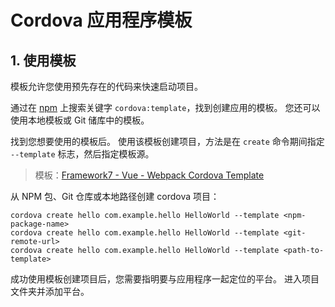 # Cordova 应用程序模板

## 1. 使用模板

模板允许您使用预先存在的代码来快速启动项目。

通过在 [npm](https://www.npmjs.com/search?q=cordova%3Atemplate) 上搜索关键字 `cordova:template`，找到创建应用的模板。 您还可以使用本地模板或 Git 储库中的模板。

找到您想要使用的模板后。 使用该模板创建项目，方法是在 `create` 命令期间指定 `--template` 标志，然后指定模板源。

>模板：[Framework7 - Vue - Webpack Cordova Template](https://www.npmjs.com/package/cordova-template-framework7-vue-webpack)

从 NPM 包、Git 仓库或本地路径创建 cordova 项目：

```shell
cordova create hello com.example.hello HelloWorld --template <npm-package-name>
cordova create hello com.example.hello HelloWorld --template <git-remote-url>
cordova create hello com.example.hello HelloWorld --template <path-to-template>
```

成功使用模板创建项目后，您需要指明要与应用程序一起定位的平台。 进入项目文件夹并添加平台。